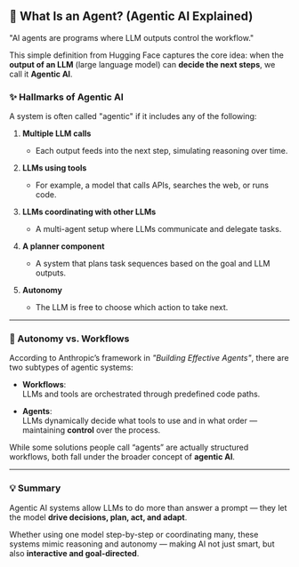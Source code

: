 ## 🤖 What Is an Agent? (Agentic AI Explained)

"AI agents are programs where LLM outputs control the workflow."

This simple definition from Hugging Face captures the core idea: when the **output of an LLM** (large language model) can **decide the next steps**, we call it **Agentic AI**.

### ✨ Hallmarks of Agentic AI

A system is often called "agentic" if it includes any of the following:

1. **Multiple LLM calls**  
   - Each output feeds into the next step, simulating reasoning over time.

2. **LLMs using tools**  
   - For example, a model that calls APIs, searches the web, or runs code.

3. **LLMs coordinating with other LLMs**  
   - A multi-agent setup where LLMs communicate and delegate tasks.

4. **A planner component**  
   - A system that plans task sequences based on the goal and LLM outputs.

5. **Autonomy**  
   - The LLM is free to choose which action to take next.

---

### 🧠 Autonomy vs. Workflows

According to Anthropic’s framework in *"Building Effective Agents"*, there are two subtypes of agentic systems:

- **Workflows**:  
  LLMs and tools are orchestrated through predefined code paths.

- **Agents**:  
  LLMs dynamically decide what tools to use and in what order — maintaining **control** over the process.

While some solutions people call “agents” are actually structured workflows, both fall under the broader concept of **agentic AI**.

---

### 💡 Summary

Agentic AI systems allow LLMs to do more than answer a prompt — they let the model **drive decisions, plan, act, and adapt**.

Whether using one model step-by-step or coordinating many, these systems mimic reasoning and autonomy — making AI not just smart, but also **interactive and goal-directed**.


